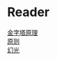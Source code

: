 # Reader

[金字塔原理](https://github.com/BrushXiaoMinGuo/Reader/blob/master/%E9%87%91%E5%AD%97%E5%A1%94%E5%8E%9F%E7%90%86.md)    
[原则](https://github.com/BrushXiaoMinGuo/Reader/blob/master/Principle.md)     
[幻光](https://github.com/BrushXiaoMinGuo/Reader/blob/master/%E5%B9%BB%E5%85%89.md)
